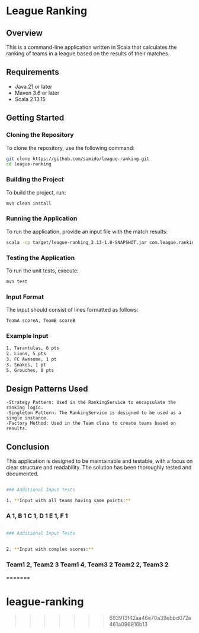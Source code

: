 # League Ranking

## Overview
This is a command-line application written in Scala that calculates the ranking of teams in a league based on the results of their matches.

## Requirements
- Java 21 or later
- Maven 3.6 or later
- Scala 2.13.15

## Getting Started

### Cloning the Repository
To clone the repository, use the following command:

```bash
git clone https://github.com/samido/league-ranking.git
cd league-ranking

```
### Building the Project
To build the project, run:

```bash
mvn clean install

```

### Running the Application
To run the application, provide an input file with the match results:

```bash
scala -cp target/league-ranking_2.13-1.0-SNAPSHOT.jar com.league.ranking.Main input.txt
```

### Testing the Application
To run the unit tests, execute:

```bash
mvn test
```

### Input Format
The input should consist of lines formatted as follows:

```bash
TeamA scoreA, TeamB scoreB
```


### Example Input

```bash
1. Tarantulas, 6 pts
2. Lions, 5 pts
3. FC Awesome, 1 pt
3. Snakes, 1 pt
5. Grouches, 0 pts
```

## Design Patterns Used
	-Strategy Pattern: Used in the RankingService to encapsulate the ranking logic.
	-Singleton Pattern: The RankingService is designed to be used as a single instance.
	-Factory Method: Used in the Team class to create teams based on results.

## Conclusion
This application is designed to be maintainable and testable, with a focus on clear structure and readability. The solution has been thoroughly tested and documented.

```bash

### Additional Input Tests

1. **Input with all teams having same points:**

```

### A 1, B 1 C 1, D 1 E 1, F 1

```bash

### Additional Input Tests


2. **Input with complex scores:**


```

### Team1 2, Team2 3 Team1 4, Team3 2 Team2 2, Team3 2
=======
# league-ranking
>>>>>>> 693913f42aa46e70a39ebbd072e461a096916b13
